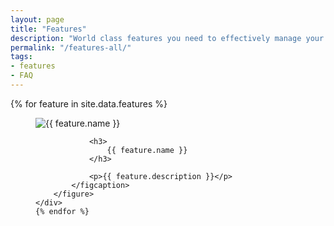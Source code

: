 ```yaml
---
layout: page
title: "Features"
description: "World class features you need to effectively manage your product licenses"
permalink: "/features-all/"
tags:
- features
- FAQ
---
```

<body>
    {% for feature in site.data.features %}
    <div class="col-md-3 NL_feature">
        <figure class="hover_effect">
            <figcaption>
                <img src="{{ feature.icon }}" alt="{{ feature.name }}"/>

                <h3>
                    {{ feature.name }}
                </h3>

                <p>{{ feature.description }}</p>
            </figcaption>
        </figure>
    </div>
    {% endfor %}
</body>
